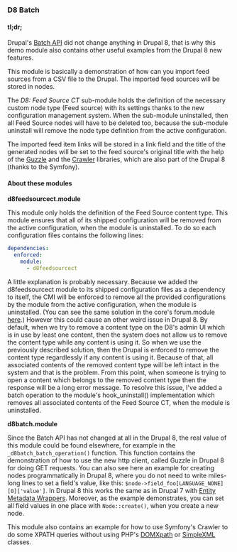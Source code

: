 ### D8 Batch

#### tl;dr;
Drupal's [Batch API](https://api.drupal.org/api/drupal/core!includes!form.inc/group/batch/8)
did not change anything in Drupal 8, that is why this demo module also contains
other useful examples from the Drupal 8 new features.

This module is basically a demonstration of how can you import feed sources from
a CSV file to the Drupal. The imported feed sources will be stored in nodes.

The *D8: Feed Source CT* sub-module holds the definition of the necessary custom
node type (Feed source) with its settings thanks to the new configuration
management system. When the sub-module uninstalled, then all Feed Source nodes
will have to be deleted too, because the sub-module uninstall will
remove the node type definition from the active configuration.

The imported feed item links will be stored in a link field and the
title of the generated nodes will be set to the feed source's original title
with the help of the [Guzzle](http://docs.guzzlephp.org/en/latest/) and the
[Crawler](http://symfony.com/doc/current/components/dom_crawler.html) libraries,
which are also part of the Drupal 8 (thanks to the Symfony).

#### About these modules

**d8feedsourcect.module**

This module only holds the definition of the Feed Source content type. This
module ensures that all of its shipped configuration will be removed from the
active configuration, when the module is uninstalled. To do so
each configuration files contains the following lines:

```yml
dependencies:
  enforced:
    module:
      - d8feedsourcect
```
A little explanation is probably necessary.
Because we added the d8feedsourcect module to its shipped configuration files
as a dependency to itself, the CMI will be enforced to remove all the
provided configurations by the module from the active configuration,
when the module is uninstalled. (You can see the same solution in the core's
forum.module [here](http://cgit.drupalcode.org/drupal/tree/core/modules/forum/config/install/node.type.forum.yml).)
However this could cause an other weird issue in Drupal 8. By default, when we
try to remove a content type on the D8's admin UI which is in use by least one
content, then the system does not allow us to remove the content type while any
content is using it. So when we use the previously described solution, then the
Drupal is enforced to remove the content type regardlessly if any content
is using it. Because of that, all associated contents of the removed
content type will be left intact in the system and that is the problem. From
this point, when someone is trying to open a content which belongs to the
removed content type then the response will be a long error message.
To resolve this issue, I've added a batch operation to the module's
hook_uninstall() implementation which removes all associated contents of the
Feed Source CT, when the module is uninstalled.

**d8batch.module**

Since the Batch API has not changed at all in the Drupal 8, the real value of
this module could be found elsewhere, for example in the
`_d8batch_batch_operation()` function. This function contains the demonstration of
how to use the new http client, called Guzzle in Drupal 8 for
doing GET requests. You can also see here an example for creating nodes
programmatically in Drupal 8, where you do not need to write miles-long
lines to set a field's value, like this: `$node->field_foo[LANGUAGE_NONE][0]['value']`.
In Drupal 8 this works the same as in Drupal 7 with [Entity Metadata Wrappers](https://www.drupal.org/node/1021556).
Moreover, as the example demonstrates, you can set all field values in one place
with `Node::create()`, when you create a new node.

This module also contains an example for how to use Symfony's Crawler
to do some XPATH queries without using PHP's [DOMXpath](http://php.net/manual/en/class.domxpath.php)
or [SimpleXML](http://php.net/manual/en/book.simplexml.php) classes.
